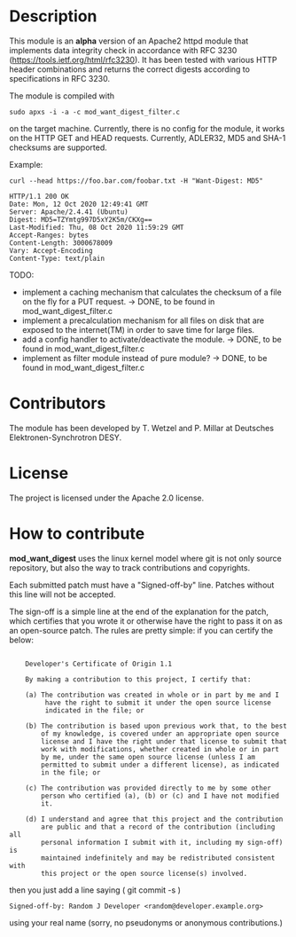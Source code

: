 Description
=================

This module is an **alpha** version of an Apache2 httpd module that implements data integrity check in accordance with RFC 3230 (https://tools.ietf.org/html/rfc3230).
It has been tested with various HTTP header combinations and returns the correct digests according to specifications in RFC 3230.

The module is compiled with 
```
sudo apxs -i -a -c mod_want_digest_filter.c
```
on the target machine. Currently, there is no config for the module, it works on the HTTP GET and HEAD requests. Currently, ADLER32, MD5 and SHA-1 checksums are supported.

Example:
``` 
curl --head https://foo.bar.com/foobar.txt -H "Want-Digest: MD5"

HTTP/1.1 200 OK
Date: Mon, 12 Oct 2020 12:49:41 GMT
Server: Apache/2.4.41 (Ubuntu)
Digest: MD5=TZYmtg997D5xY2K5m/CKXg==
Last-Modified: Thu, 08 Oct 2020 11:59:29 GMT
Accept-Ranges: bytes
Content-Length: 3000678009
Vary: Accept-Encoding
Content-Type: text/plain
```

TODO:
- implement a caching mechanism that calculates the checksum of a file on the fly for a PUT request. -> DONE, to be found in mod_want_digest_filter.c
- implement a precalculation mechanism for all files on disk that are exposed to the internet(TM) in order to save time for large files.
- add a config handler to activate/deactivate the module. -> DONE, to be found in mod_want_digest_filter.c
- implement as filter module instead of pure module? -> DONE, to be found in mod_want_digest_filter.c

Contributors
================
The module has been developed by T. Wetzel and P. Millar at Deutsches Elektronen-Synchrotron DESY.

License
=================
The project is licensed under the Apache 2.0 license.

How to contribute
=================

**mod\_want\_digest** uses the linux kernel model where git is not only source repository,
but also the way to track contributions and copyrights.

Each submitted patch must have a "Signed-off-by" line.  Patches without
this line will not be accepted.

The sign-off is a simple line at the end of the explanation for the
patch, which certifies that you wrote it or otherwise have the right to
pass it on as an open-source patch.  The rules are pretty simple: if you
can certify the below:
```

    Developer's Certificate of Origin 1.1

    By making a contribution to this project, I certify that:

    (a) The contribution was created in whole or in part by me and I
         have the right to submit it under the open source license
         indicated in the file; or

    (b) The contribution is based upon previous work that, to the best
        of my knowledge, is covered under an appropriate open source
        license and I have the right under that license to submit that
        work with modifications, whether created in whole or in part
        by me, under the same open source license (unless I am
        permitted to submit under a different license), as indicated
        in the file; or

    (c) The contribution was provided directly to me by some other
        person who certified (a), (b) or (c) and I have not modified
        it.

    (d) I understand and agree that this project and the contribution
        are public and that a record of the contribution (including all
        personal information I submit with it, including my sign-off) is
        maintained indefinitely and may be redistributed consistent with
        this project or the open source license(s) involved.

```
then you just add a line saying ( git commit -s )

    Signed-off-by: Random J Developer <random@developer.example.org>

using your real name (sorry, no pseudonyms or anonymous contributions.)


